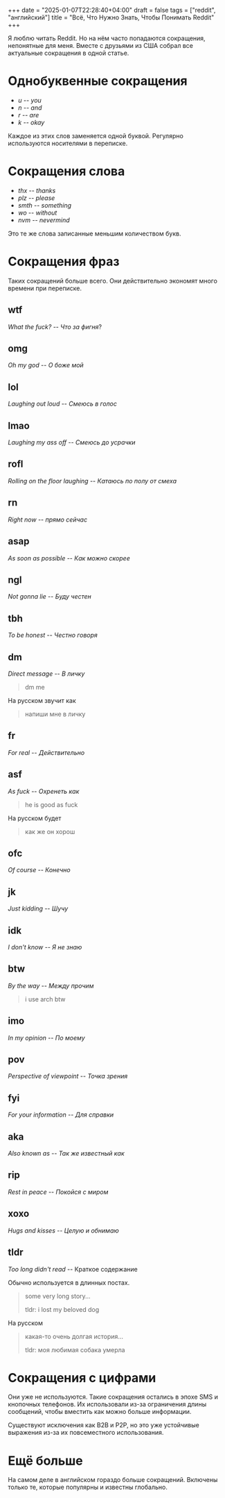 +++
date = "2025-01-07T22:28:40+04:00"
draft = false
tags = ["reddit", "английский"]
title = "Всё, Что Нужно Знать, Чтобы Понимать Reddit"
+++

Я люблю читать Reddit. Но на нём часто попадаются сокращения, непонятные для меня. Вместе с друзьями из США собрал все актуальные сокращения в одной статье.

# Однобуквенные сокращения

- _u_ -- _you_
- _n_ -- _and_
- _r_ -- _are_
- _k_ -- _okay_

Каждое из этих слов заменяется одной буквой. Регулярно используются носителями в переписке.

# Сокращения слова

- _thx_ -- _thanks_
- _plz_ -- _please_
- _smth_ -- _something_
- _wo_ -- _without_
- _nvm_ -- _nevermind_

Это те же слова записанные меньшим количеством букв.

# Сокращения фраз

Таких сокращений больше всего. Они действительно экономят много времени при переписке.

## wtf

_What the fuck?_ -- _Что за фигня_?

## omg

_Oh my god_ -- _О боже мой_

## lol

_Laughing out loud_ -- _Смеюсь в голос_

## lmao

_Laughing my ass off_ -- _Смеюсь до усрачки_

## rofl

_Rolling on the floor laughing_ -- _Катаюсь по полу от смеха_

## rn

_Right now_ -- _прямо сейчас_

## asap

_As soon as possible_ -- _Как можно скорее_

## ngl

_Not gonna lie_ -- _Буду честен_

## tbh

_To be honest_ -- _Честно говоря_

## dm

_Direct message_ -- _В личку_

> dm me

На русском звучит как

> напиши мне в личку

## fr

_For real_ -- _Действительно_

## asf

_As fuck_ -- _Охренеть как_

> he is good as fuck

На русском будет

> как же он хорош

## ofc

_Of course_ -- _Конечно_

## jk

_Just kidding_ -- _Шучу_

## idk

_I don't know_ -- _Я не знаю_

## btw

_By the way_ -- _Между прочим_

> i use arch btw

## imo

_In my opinion_ -- _По моему_

## pov

_Perspective of viewpoint_ -- _Точка зрения_

## fyi

_For your information_ -- _Для справки_

## aka

_Also known as_ -- _Так же известный как_

## rip

_Rest in peace_ -- _Покойся с миром_

## xoxo

_Hugs and kisses_ -- _Целую и обнимаю_

## tldr

_Too long didn't read_ -- Краткое содержание

Обычно используется в длинных постах.

> some very long story...
>
> tldr: i lost my beloved dog

На русском

> какая-то очень долгая история...
> 
> tldr: моя любимая собака умерла

# Сокращения с цифрами

Они уже не используются. Такие сокращения остались в эпохе SMS и кнопочных телефонов. Их использовали из-за ограничения длины сообщений, чтобы вместить как можно больше информации.

Существуют исключения как B2B и P2P, но это уже устойчивые выражения из-за их повсеместного использования.

# Ещё больше

На самом деле в английском гораздо больше сокращений. Включены только те, которые популярны и известны глобально.
